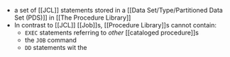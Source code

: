 - a set of [[JCL]] statements stored in a [[Data Set/Type/Partitioned Data Set (PDS)]] in [[The Procedure Library]]
- In contrast to [[JCL]] [[Job]]s, [[Procedure Library]]s cannot contain:
	- `EXEC` statements referring to _other_ [[cataloged procedure]]s
	- the `JOB` command
	- `DD` statements wit the